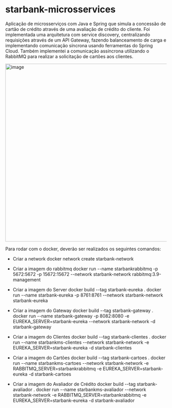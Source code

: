 # starbank-microsservices

Aplicação de microsserviços com Java e Spring que simula a concessão de cartão de crédito através de uma avaliação de crédito do cliente. 
Foi implementada uma arquitetura com service discovery, centralizando requisições através de um API Gateway, 
fazendo balanceamento de carga e implementando comunicação síncrona usando ferramentas do Spring Cloud.
Também implementei a comunicação assíncrona utilizando o RabbitMQ para realizar a solicitação de cartões aos clientes.


<img width="554" alt="image" src="https://user-images.githubusercontent.com/90730406/219190365-e5a32af1-d52f-410d-9120-ef5fb1352a15.png">

Para rodar com o docker, deverão ser realizados os seguintes comandos:

- Criar a network
docker network create starbank-network

- Criar a imagem do rabbitmq
docker run --name starbankrabbitmq -p 5672:5672 -p 15672:15672 --network starbank-network rabbitmq:3.9-management



- Criar a imagem do Server
docker build --tag starbank-eureka .
docker run --name starbank-eureka -p 8761:8761 --network starbank-network starbank-eureka


- Criar a imagem do Gateway
docker build --tag starbank-gateway .
docker run --name starbank-gateway -p 8082:8080 -e EUREKA_SERVER=starbank-eureka --network starbank-network -d starbank-gateway


- Criar a imagem do Clientes
docker build --tag starbank-clientes .
docker run --name starbankms-clientes --network starbank-network -e EUREKA_SERVER=starbank-eureka -d starbank-clientes

- Criar a imagem do Cartões
docker build --tag starbank-cartoes .
docker run --name starbankms-cartoes --network starbank-network -e RABBITMQ_SERVER=starbankrabbitmq -e EUREKA_SERVER=starbank-eureka -d starbank-cartoes

- Criar a imagem do Avaliador de Crédito
docker build --tag starbank-avaliador .
docker run --name starbankms-avaliador --network starbank-network -e RABBITMQ_SERVER=starbankrabbitmq -e EUREKA_SERVER=starbank-eureka -d starbank-avaliador
